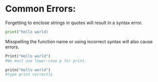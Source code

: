 # Common Errors:

<p>
Forgetting to enclose strings in quotes will result in a syntax error.
  
```python
print("hello world)
```

Misspelling the function name or using incorrect syntax will also cause errors.

```python
Print("Hello world")
#We must use lower-case p for print.

pritn("Hello world")
#type print correctly
```

</p>